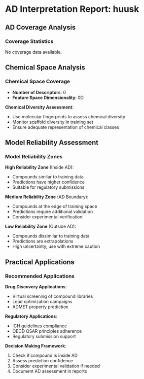 # AD Interpretation Report: huusk

## AD Coverage Analysis

### Coverage Statistics

No coverage data available.


## Chemical Space Analysis

### Chemical Space Coverage

- **Number of Descriptors**: 0
- **Feature Space Dimensionality**: 0D

**Chemical Diversity Assessment**:
- Use molecular fingerprints to assess chemical diversity
- Monitor scaffold diversity in training set
- Ensure adequate representation of chemical classes


## Model Reliability Assessment

### Model Reliability Zones

**High Reliability Zone** (Inside AD):
- Compounds similar to training data
- Predictions have higher confidence
- Suitable for regulatory submissions

**Medium Reliability Zone** (AD Boundary):
- Compounds at the edge of training space
- Predictions require additional validation
- Consider experimental verification

**Low Reliability Zone** (Outside AD):
- Compounds dissimilar to training data
- Predictions are extrapolations
- High uncertainty, use with extreme caution


## Practical Applications

### Recommended Applications

**Drug Discovery Applications**:
- Virtual screening of compound libraries
- Lead optimization campaigns
- ADMET property prediction

**Regulatory Applications**:
- ICH guidelines compliance
- OECD QSAR principles adherence
- Regulatory submission support

**Decision Making Framework**:
1. Check if compound is inside AD
2. Assess prediction confidence
3. Consider experimental validation if needed
4. Document AD assessment in reports

